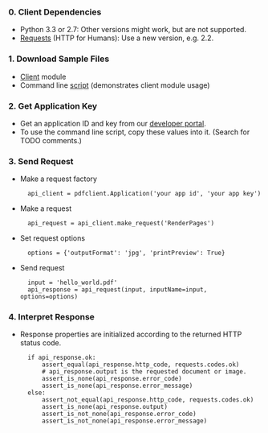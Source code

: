 <!-- this prevents Doxygen from putting excess space at the top of the page -->
### 0. Client Dependencies

* Python 3.3 or 2.7: Other versions might work, but are not supported.
* [Requests](http://docs.python-requests.org/en/latest/) (HTTP for Humans):
Use a new version, e.g. 2.2.

### 1. Download Sample Files

* [Client](download/pdfclient.py) module
* Command line [script](download/pdfprocess.py)
(demonstrates client module usage)

### 2. Get Application Key

* Get an application ID and key from our
[developer portal](http://api.datalogics-cloud.com/).
* To use the command line script, copy these values into it.
(Search for TODO comments.)

### 3. Send Request

* Make a request factory

        api_client = pdfclient.Application('your app id', 'your app key')

* Make a request

        api_request = api_client.make_request('RenderPages')

* Set request options

        options = {'outputFormat': 'jpg', 'printPreview': True}

* Send request 

        input = 'hello_world.pdf'
        api_response = api_request(input, inputName=input, options=options)

### 4. Interpret Response

* Response properties are initialized according to the returned HTTP
status code.

        if api_response.ok:
            assert_equal(api_response.http_code, requests.codes.ok)
            # api_response.output is the requested document or image.
            assert_is_none(api_response.error_code)
            assert_is_none(api_response.error_message)
        else:
            assert_not_equal(api_response.http_code, requests.codes.ok)
            assert_is_none(api_response.output)
            assert_is_not_none(api_response.error_code)
            assert_is_not_none(api_response.error_message)

